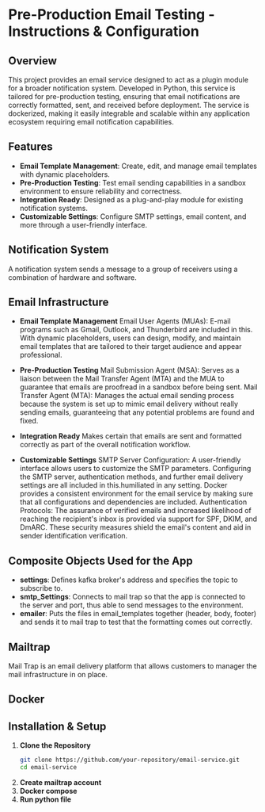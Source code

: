 # Pre-Production Email Testing - Instructions & Configuration

## Overview
This project provides an email service designed to act as a plugin module for a broader notification system. Developed in Python, this service is tailored for pre-production testing, ensuring that email notifications are correctly formatted, sent, and received before deployment. The service is dockerized, making it easily integrable and scalable within any application ecosystem requiring email notification capabilities.

## Features
- **Email Template Management**: Create, edit, and manage email templates with dynamic placeholders.
- **Pre-Production Testing**: Test email sending capabilities in a sandbox environment to ensure reliability and correctness.
- **Integration Ready**: Designed as a plug-and-play module for existing notification systems.
- **Customizable Settings**: Configure SMTP settings, email content, and more through a user-friendly interface.

## Notification System
A notification system sends a message to a group of receivers using a combination of hardware and software. 

## Email Infrastructure
- **Email Template Management**
Email User Agents (MUAs): E-mail programs such as Gmail, Outlook, and Thunderbird are included in this. With dynamic placeholders, users can design, modify, and maintain email templates that are tailored to their target audience and appear professional.
  
- **Pre-Production Testing**
Mail Submission Agent (MSA): Serves as a liaison between the Mail Transfer Agent (MTA) and the MUA to guarantee that emails are proofread in a sandbox before being sent. 
Mail Transfer Agent (MTA): Manages the actual email sending process because the system is set up to mimic email delivery without really sending emails, guaranteeing that any potential problems are found and fixed. 
  
- **Integration Ready**
Makes certain that emails are sent and formatted correctly as part of the overall notification workflow.
  
- **Customizable Settings**
SMTP Server Configuration: A user-friendly interface allows users to customize the SMTP parameters. Configuring the SMTP server, authentication methods, and further email delivery settings are all included in this.humiliated in any setting. Docker provides a consistent environment for the email service by making sure that all configurations and dependencies are included.
Authentication Protocols: The assurance of verified emails and increased likelihood of reaching the recipient's inbox is provided via support for SPF, DKIM, and DmARC. These security measures shield the email's content and aid in sender identification verification. 

## Composite Objects Used for the App
- **settings**: Defines kafka broker's address and specifies the topic to subscribe to.
- **smtp_Settings**: Connects to mail trap so that the app is connected to the server and port, thus able to send messages to the environment.
- **emailer**: Puts the files in email_templates together (header, body, footer) and sends it to mail trap to test that the formatting comes out correctly.

## Mailtrap
Mail Trap is an email delivery platform that allows customers to manager the mail infrastructure in on place.

## Docker

## Installation & Setup
1. **Clone the Repository**
   ```bash
   git clone https://github.com/your-repository/email-service.git
   cd email-service
2. **Create mailtrap account**
3. **Docker compose**
4. **Run python file**

